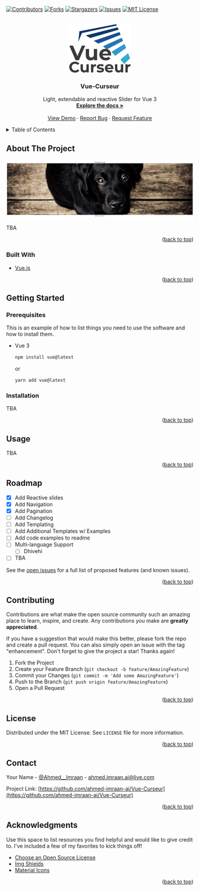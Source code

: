 <div id="top"></div>
<!-- PROJECT SHIELDS -->

[![Contributors][contributors-shield]][contributors-url]
[![Forks][forks-shield]][forks-url]
[![Stargazers][stars-shield]][stars-url]
[![Issues][issues-shield]][issues-url]
[![MIT License][license-shield]][license-url]

<!-- PROJECT LOGO -->
<br />
<div align="center">
  <a href="https://github.com/ahmed-imraan-ai/Vue-Curseur">
    <img src="images/logo.png" alt="Vue-Curseur" width="166" height="132">
  </a>

  <h3 align="center">Vue-Curseur</h3>

  <p align="center">
    Light, extendable and reactive Slider for Vue 3
    <br />
    <a href="https://github.com/ahmed-imraan-ai/Vue-Curseur"><strong>Explore the docs »</strong></a>
    <br />
    <br />
    <a href="https://github.com/ahmed-imraan-ai/Vue-Curseur">View Demo</a>
    ·
    <a href="https://github.com/ahmed-imraan-ai/Vue-Curseur/issues">Report Bug</a>
    ·
    <a href="https://github.com/ahmed-imraan-ai/Vue-Curseur/issues">Request Feature</a>
  </p>
</div>

<!-- TABLE OF CONTENTS -->
<details>
  <summary>Table of Contents</summary>
  <ol>
    <li>
      <a href="#about-the-project">About The Project</a>
      <ul>
        <li><a href="#built-with">Built With</a></li>
      </ul>
    </li>
    <li>
      <a href="#getting-started">Getting Started</a>
      <ul>
        <li><a href="#prerequisites">Prerequisites</a></li>
        <li><a href="#installation">Installation</a></li>
      </ul>
    </li>
    <li><a href="#usage">Usage</a></li>
    <li><a href="#roadmap">Roadmap</a></li>
    <li><a href="#contributing">Contributing</a></li>
    <li><a href="#license">License</a></li>
    <li><a href="#contact">Contact</a></li>
    <li><a href="#acknowledgments">Acknowledgments</a></li>
  </ol>
</details>

<!-- ABOUT THE PROJECT -->

## About The Project

[![Vue-Curseur Example][product-screenshot]](https://profile.sudo520.com)

TBA

<p align="right">(<a href="#top">back to top</a>)</p>

### Built With

-   [Vue.js](https://vuejs.org/)

<p align="right">(<a href="#top">back to top</a>)</p>

<!-- GETTING STARTED -->

## Getting Started

### Prerequisites

This is an example of how to list things you need to use the software and how to install them.

-   Vue 3
    ```sh
    npm install vue@latest
    ```
    or
    ```sh
    yarn add vue@latest
    ```

### Installation

TBA

<p align="right">(<a href="#top">back to top</a>)</p>

<!-- USAGE EXAMPLES -->

## Usage

TBA

<p align="right">(<a href="#top">back to top</a>)</p>

<!-- ROADMAP -->

## Roadmap

-   [x] Add Reactive slides
-   [x] Add Navigation
-   [x] Add Pagination
-   [ ] Add Changelog
-   [ ] Add Templating
-   [ ] Add Additional Templates w/ Examples
-   [ ] Add code examples to readme
-   [ ] Multi-language Support
    -   [ ] Dhivehi
-   [ ] TBA

See the [open issues](https://github.com/ahmed-imraan-ai/Vue-Curseur/issues) for a full list of proposed features (and known issues).

<p align="right">(<a href="#top">back to top</a>)</p>

<!-- CONTRIBUTING -->

## Contributing

Contributions are what make the open source community such an amazing place to learn, inspire, and create. Any contributions you make are **greatly appreciated**.

If you have a suggestion that would make this better, please fork the repo and create a pull request. You can also simply open an issue with the tag "enhancement".
Don't forget to give the project a star! Thanks again!

1. Fork the Project
2. Create your Feature Branch (`git checkout -b feature/AmazingFeature`)
3. Commit your Changes (`git commit -m 'Add some AmazingFeature'`)
4. Push to the Branch (`git push origin feature/AmazingFeature`)
5. Open a Pull Request

<p align="right">(<a href="#top">back to top</a>)</p>

<!-- LICENSE -->

## License

Distributed under the MIT License. See `LICENSE` file for more information.

<p align="right">(<a href="#top">back to top</a>)</p>

<!-- CONTACT -->

## Contact

Your Name - [@Ahmed\_\_Imraan](https://twitter.com/Ahmed__Imraan) - ahmed.imraan.ai@live.com

Project Link: [https://github.com/ahmed-imraan-ai/Vue-Curseur](https://github.com/ahmed-imraan-ai/Vue-Curseur)

<p align="right">(<a href="#top">back to top</a>)</p>

<!-- ACKNOWLEDGMENTS -->

## Acknowledgments

Use this space to list resources you find helpful and would like to give credit to. I've included a few of my favorites to kick things off!

-   [Choose an Open Source License](https://choosealicense.com)
-   [Img Shields](https://shields.io)
-   [Material Icons](https://mui.com/material-ui/material-icons/)

<p align="right">(<a href="#top">back to top</a>)</p>

<!-- MARKDOWN LINKS & IMAGES -->

[contributors-shield]: https://img.shields.io/github/contributors/ahmed-imraan-ai/Vue-Curseur?style=for-the-badge
[contributors-url]: https://github.com/ahmed-imraan-ai/Vue-Curseur/graphs/contributors
[forks-shield]: https://img.shields.io/github/forks/ahmed-imraan-ai/Vue-Curseur?style=for-the-badge
[forks-url]: https://github.com/ahmed-imraan-ai/Vue-Curseur/network/members
[stars-shield]: https://img.shields.io/github/stars/ahmed-imraan-ai/Vue-Curseur?style=for-the-badge
[stars-url]: https://github.com/ahmed-imraan-ai/Vue-Curseur/stargazers
[issues-shield]: https://img.shields.io/github/issues/ahmed-imraan-ai/Vue-Curseur?style=for-the-badge
[issues-url]: https://github.com/ahmed-imraan-ai/Vue-Curseur/issues
[license-shield]: https://img.shields.io/github/license/ahmed-imraan-ai/Vue-Curseur?style=for-the-badge
[license-url]: https://github.com/ahmed-imraan-ai/Vue-Curseur/blob/main/LICENSE
[product-screenshot]: images/screenshot.png
